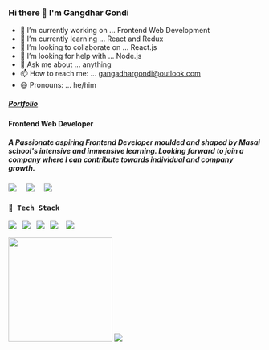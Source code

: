 ### Hi there 👋 I'm Gangdhar Gondi

- 🔭 I’m currently working on ... Frontend Web Development
- 🌱 I’m currently learning ... React and Redux
- 👯 I’m looking to collaborate on ... React.js
- 🤔 I’m looking for help with ... Node.js
- 💬 Ask me about ... anything
- 📫 How to reach me: ... gangadhargondi@outlook.com
- 😄 Pronouns: ... he/him
<h5 ><a href="https://gangadhar222.github.io/">Portfolio</a></h5>
<h4 >Frontend Web Developer</h4>
<h5>
A Passionate aspiring Frontend Developer moulded and shaped by Masai school's intensive and immensive learning.
Looking forward to join a company where I can contribute towards individual and company growth.
</h5>
<p>
 <a href="https://www.hackerrank.com/gangadhar222"><img src="https://img.shields.io/badge/hackerrank-%23339933.svg?&style=for-the-badge&logo=hackerrank&logoColor=white" /></a>&nbsp;&nbsp;&nbsp;&nbsp;
  <a href="https://www.linkedin.com/in/gangadhar-gondi-9235591a1/"><img src="https://img.shields.io/badge/linkedin-%230077B5.svg?&style=for-the-badge&logo=linkedin&logoColor=white" /></a>&nbsp;&nbsp;&nbsp;&nbsp;
    <a href="https://twitter.com/gangadhar0495"><img src="https://img.shields.io/badge/twitter-%230077B5.svg?&style=for-the-badge&logo=twitter&logoColor=white" /></a>
</p>
<h4> 🔭<samp> Tech Stack</samp></h4>
<p >
 <img src="https://img.shields.io/badge/html5%20-%23e34f26.svg?&style=for-the-badge&logo=html5&logoColor=white" />&nbsp;&nbsp;
 <img src="https://img.shields.io/badge/css3%20-%231572B6.svg?&style=for-the-badge&logo=css3&logoColor=white" />&nbsp;&nbsp;
 <img src="https://img.shields.io/badge/javascript%20-%23F7DF1E.svg?&style=for-the-badge&logo=javascript&logoColor=white" />&nbsp;&nbsp;
 <img src="https://img.shields.io/badge/react%20-%2361DAFB.svg?&style=for-the-badge&logo=react&logoColor=white" />&nbsp;&nbsp;&nbsp;
 <img src="https://img.shields.io/badge/react%20redux%20-%23c21325.svg?&style=for-the-badge&logo=redux&logoColor=white" />
 </p>
<p align='left'>
  <img src="https://github-readme-stats.vercel.app/api?username=gangadhar222&theme=tokyonight&show_icons=true&count_private=true" height="207px" />
  <img src="https://github-readme-stats.vercel.app/api/top-langs/?username=gangadhar222&theme=tokyonight"/>
</P>
